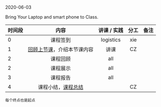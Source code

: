 2020-06-03

Bring Your Laptop and smart phone  to Class. 

|时间段     |  内容    | 讲课 / 实践     |  分工  |  备注       |
| :---      |   :----:    |   :----:    |    :----:    | ---: |
|   0       |  课程签到     |  logistics   |     xie     |        |
|   1       |  [回顾上节课](../WW15/WW15-Plan.md)，介绍本节课内容     |  讲课    |     CZ     |        |
|   2       |  课程回顾      |   all  |         |     | 
|   2       |  课程展示      |   all  |         |     | 
|   3       |  课程报告      |   all  |         |     | 
|   4       |  课程小结，[课程总结](../WW16/Course-Summary-2019A.md)       |     |  CZ |   |


``每个终点也是起点``
